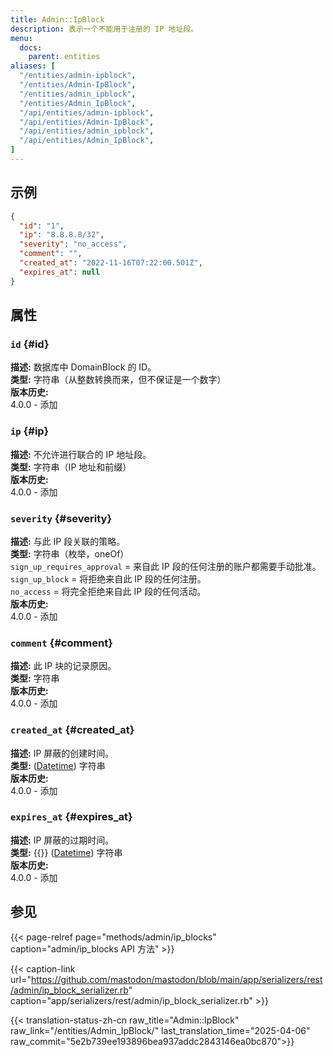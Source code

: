 ```yaml
---
title: Admin::IpBlock
description: 表示一个不能用于注册的 IP 地址段。
menu:
  docs:
    parent: entities
aliases: [
  "/entities/admin-ipblock",
  "/entities/Admin-IpBlock",
  "/entities/admin_ipblock",
  "/entities/Admin_IpBlock",
  "/api/entities/admin-ipblock",
  "/api/entities/Admin-IpBlock",
  "/api/entities/admin_ipblock",
  "/api/entities/Admin_IpBlock",
]
---
```


## 示例

```json
{
  "id": "1",
  "ip": "8.8.8.8/32",
  "severity": "no_access",
  "comment": "",
  "created_at": "2022-11-16T07:22:00.501Z",
  "expires_at": null
}
```

## 属性

### `id` {#id}

**描述:** 数据库中 DomainBlock 的 ID。\
**类型:** 字符串（从整数转换而来，但不保证是一个数字）\
**版本历史:**\
4.0.0 - 添加

### `ip` {#ip}

**描述:** 不允许进行联合的 IP 地址段。\
**类型:** 字符串（IP 地址和前缀）\
**版本历史:**\
4.0.0 - 添加

### `severity` {#severity}

**描述:** 与此 IP 段关联的策略。\
**类型:** 字符串（枚举，oneOf）\
`sign_up_requires_approval` = 来自此 IP 段的任何注册的账户都需要手动批准。\
`sign_up_block` = 将拒绝来自此 IP 段的任何注册。\
`no_access` = 将完全拒绝来自此 IP 段的任何活动。\
**版本历史:**\
4.0.0 - 添加

### `comment` {#comment}

**描述:** 此 IP 块的记录原因。\
**类型:** 字符串\
**版本历史:**\
4.0.0 - 添加

### `created_at` {#created_at}

**描述:** IP 屏蔽的创建时间。\
**类型:** ([Datetime](/api/datetime-format#datetime)) 字符串\
**版本历史:**\
4.0.0 - 添加

### `expires_at` {#expires_at}

**描述:** IP 屏蔽的过期时间。\
**类型:** {{<nullable>}} ([Datetime](/api/datetime-format#datetime)) 字符串\
**版本历史:**\
4.0.0 - 添加

## 参见

{{< page-relref page="methods/admin/ip_blocks" caption="admin/ip_blocks API 方法" >}}

{{< caption-link url="https://github.com/mastodon/mastodon/blob/main/app/serializers/rest/admin/ip_block_serializer.rb" caption="app/serializers/rest/admin/ip_block_serializer.rb" >}}

{{< translation-status-zh-cn raw_title="Admin::IpBlock" raw_link="/entities/Admin_IpBlock/" last_translation_time="2025-04-06" raw_commit="5e2b739ee193896bea937addc2843146ea0bc870">}}
